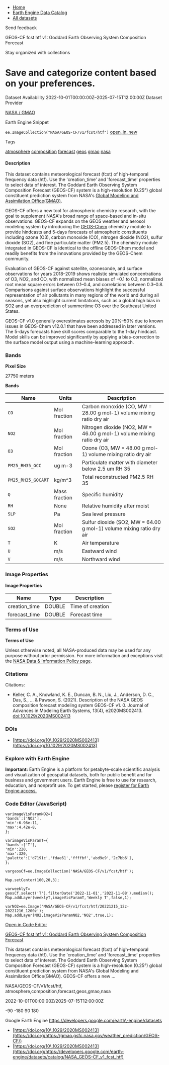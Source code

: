 



* [Home](https://developers.google.com/)
* [Earth Engine Data Catalog](https://developers.google.com/earth-engine/datasets)
* [All datasets](https://developers.google.com/earth-engine/datasets/catalog)





 
 
 Send feedback
 
 

GEOS\-CF fcst htf v1: Goddard Earth Observing System Composition Forecast


 
 Stay organized with collections
 

 
 Save and categorize content based on your preferences.
===========================================================================================================================================================================








Dataset Availability
2022\-10\-01T00:00:00Z–2025\-07\-15T12:00:00Z
Dataset Provider


[NASA / GMAO](https://gmao.gsfc.nasa.gov/weather_prediction/GEOS-CF/)



Earth Engine Snippet


`ee.ImageCollection("NASA/GEOS-CF/v1/fcst/htf")` 
[open\_in\_new](https://code.earthengine.google.com/?scriptPath=Examples:Datasets/NASA/NASA_GEOS-CF_v1_fcst_htf)





Tags


[atmosphere](/earth-engine/datasets/tags/atmosphere)
[composition](/earth-engine/datasets/tags/composition)
[forecast](/earth-engine/datasets/tags/forecast)
[geos](/earth-engine/datasets/tags/geos)
[gmao](/earth-engine/datasets/tags/gmao)
[nasa](/earth-engine/datasets/tags/nasa)








#### Description



This dataset contains meteorological forecast (fcst) of high\-temporal
frequency data (htf). Use the 'creation\_time' and 'forecast\_time' properties
to select data of interest.
The Goddard Earth Observing System Composition Forecast (GEOS\-CF) system is
a high\-resolution (0\.25°) global constituent prediction system from
NASA's [Global Modeling and Assimilation Office(GMAO)](https://gmao.gsfc.nasa.gov/).


GEOS\-CF offers a new tool for atmospheric chemistry research, with the goal
to supplement NASA's broad range of space\-based and in\-situ observations.
GEOS\-CF expands on the GEOS weather and aerosol modeling system by
introducing the [GEOS\-Chem](http://wiki.seas.harvard.edu/geos-chem/)
chemistry module to provide hindcasts and 5\-days forecasts of atmospheric
constituents including ozone (O3\), carbon monoxide (CO), nitrogen dioxide
(NO2\), sulfur dioxide (SO2\), and fine particulate matter (PM2\.5\). The
chemistry module integrated in GEOS\-CF is identical to the offline GEOS\-Chem
model and readily benefits from the innovations provided by the GEOS\-Chem
community.


Evaluation of GEOS\-CF against satellite, ozonesonde, and surface
observations for years 2018–2019 shows realistic simulated
concentrations of O3, NO2, and CO, with normalized mean biases of −0\.1
to 0\.3, normalized root mean square errors between 0\.1–0\.4, and
correlations between 0\.3–0\.8\. Comparisons against surface observations
highlight the successful representation of air pollutants in many regions of
the world and during all seasons, yet also highlight current limitations,
such as a global high bias in SO2 and an overprediction of summertime O3
over the Southeast United States.


GEOS\-CF v1\.0 generally overestimates aerosols by 20%–50% due to known
issues in GEOS\-Chem v12\.0\.1 that have been addressed in later versions. The
5\-days forecasts have skill scores comparable to the 1\-day hindcast. Model
skills can be improved significantly by applying a bias\-correction to the
surface model output using a machine\-learning approach.





### Bands



**Pixel Size**
  
27750 meters



**Bands**




| Name | Units | Description |
| --- | --- | --- |
| `CO` | Mol fraction | Carbon monoxide (CO, MW \= 28\.00 g mol\-1\) volume mixing ratio dry air |
| `NO2` | Mol fraction | Nitrogen dioxide (NO2, MW \= 46\.00 g mol\-1\) volume mixing ratio dry air |
| `O3` | Mol fraction | Ozone (O3, MW \= 48\.00 g mol\-1\) volume mixing ratio dry air |
| `PM25_RH35_GCC` | ug m\-3 | Particulate matter with diameter below 2\.5 um RH 35 |
| `PM25_RH35_GOCART` | kg/m^3 | Total reconstructed PM2\.5 RH 35 |
| `Q` | Mass fraction | Specific humidity |
| `RH` | None | Relative humidity after moist |
| `SLP` | Pa | Sea level pressure |
| `SO2` | Mol fraction | Sulfur dioxide (SO2, MW \= 64\.00 g mol\-1\) volume mixing ratio dry air |
| `T` | K | Air temperature |
| `U` | m/s | Eastward wind |
| `V` | m/s | Northward wind |




### Image Properties


**Image Properties**




| Name | Type | Description |
| --- | --- | --- |
| creation\_time | DOUBLE | Time of creation |
| forecast\_time | DOUBLE | Forecast time |




### Terms of Use


**Terms of Use**


Unless otherwise noted, all NASA\-produced data may be used for any purpose
without prior permission. For more information and exceptions visit the
[NASA Data \& Information Policy page](https://earthdata.nasa.gov/collaborate/open-data-services-and-software/data-information-policy).




### Citations



Citations:
* Keller, C. A., Knowland, K. E., Duncan, B. N., Liu, J., Anderson, D. C.,
Das, S., ... \& Pawson, S. (2021\). Description of the NASA GEOS composition
forecast modeling system GEOS\-CF v1\. 0\. Journal of Advances in Modeling
Earth Systems, 13(4\), e2020MS002413\.
[doi:10\.1029/2020MS002413](https://doi.org/10.1029/2020MS002413)





### DOIs


* [https://doi.org/10\.1029/2020MS002413](https://doi.org/10.1029/2020MS002413)




### Explore with Earth Engine


**Important:** 
 Earth Engine is a platform for petabyte\-scale scientific analysis and visualization of
 geospatial datasets, both for public benefit and for business and government users.
 Earth Engine is free to use for research, education, and nonprofit use. To get started, please
 [register for Earth Engine access.](https://console.cloud.google.com/earth-engine)



### Code Editor (JavaScript)



```
varimageVisParamNO2={
'bands':['NO2'],
'min':6.96e-11,
'max':4.42e-8,
};

varimageVisParamT={
'bands':['T'],
'min':220,
'max':320,
'palette':['d7191c','fdae61','ffffbf','abd9e9','2c7bb6'],
};

vargeosCf=ee.ImageCollection('NASA/GEOS-CF/v1/fcst/htf');

Map.setCenter(100,20,3);

varweeklyT=
geosCf.select('T').filterDate('2022-11-01','2022-11-08').median();
Map.addLayer(weeklyT,imageVisParamT,'Weekly T',false,1);

varNO2=ee.Image('NASA/GEOS-CF/v1/fcst/htf/20221215_12z-20221216_1200z');
Map.addLayer(NO2,imageVisParamNO2,'NO2',true,1);
```



[Open in Code Editor](https://code.earthengine.google.com/?scriptPath=Examples:Datasets/NASA/NASA_GEOS-CF_v1_fcst_htf)


[GEOS\-CF fcst htf v1: Goddard Earth Observing System Composition Forecast](/earth-engine/datasets/catalog/NASA_GEOS-CF_v1_fcst_htf)

This dataset contains meteorological forecast (fcst) of high\-temporal frequency data (htf). Use the 'creation\_time' and 'forecast\_time' properties to select data of interest. The Goddard Earth Observing System Composition Forecast (GEOS\-CF) system is a high\-resolution (0\.25°) global constituent prediction system from NASA's Global Modeling and Assimilation Office(GMAO). GEOS\-CF offers a new …

 NASA/GEOS\-CF/v1/fcst/htf,
 atmosphere,composition,forecast,geos,gmao,nasa

2022\-10\-01T00:00:00Z/2025\-07\-15T12:00:00Z



 \-90 \-180 90 180
 



Google Earth Engine
https://developers.google.com/earth\-engine/datasets

* [https://doi.org/10\.1029/2020MS002413](https://doi.org/https://gmao.gsfc.nasa.gov/weather_prediction/GEOS-CF/)
* [https://doi.org/10\.1029/2020MS002413](https://doi.org/https://developers.google.com/earth-engine/datasets/catalog/NASA_GEOS-CF_v1_fcst_htf)









